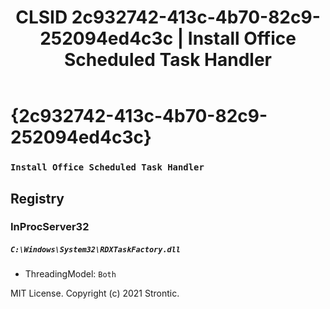 ﻿---
title: "CLSID 2c932742-413c-4b70-82c9-252094ed4c3c | Install Office Scheduled Task Handler"
excerpt: What is COM-Object CLSID 2c932742-413c-4b70-82c9-252094ed4c3c?
---

# {2c932742-413c-4b70-82c9-252094ed4c3c}

### `Install Office Scheduled Task Handler`

## Registry


### InProcServer32

##### `C:\Windows\System32\RDXTaskFactory.dll`
* ThreadingModel: `Both`

MIT License. Copyright (c) 2021 Strontic.


